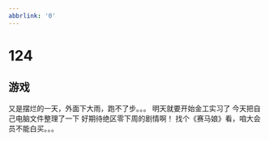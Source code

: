 ```yaml
---
abbrlink: '0'
---
```

# 124

## 游戏

又是摆烂的一天，外面下大雨，跑不了步。。。
明天就要开始金工实习了
今天把自己电脑文件整理了一下
好期待绝区零下周的剧情啊！
找个《赛马娘》看，咱大会员不能白买。。。
